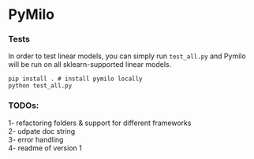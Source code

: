 # PyMilo

### Tests
In order to test linear models, you can simply run `test_all.py` and Pymilo will be run on all sklearn-supported linear models.

```pycon
pip install . # install pymilo locally
python test_all.py
```

### TODOs:
1- refactoring folders & support for different frameworks 
<br/>
2- udpate doc string 
<br/>
3- error handling 
<br/>
4- readme of version 1

